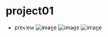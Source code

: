 # project01
- preview
![image](https://user-images.githubusercontent.com/63047860/226450543-7b1bc86b-a778-4ea4-8b5e-1167de567091.png)
![image](https://user-images.githubusercontent.com/63047860/226450631-a47f1379-2823-43ac-8b4d-9efd129d068c.png)
![image](https://user-images.githubusercontent.com/63047860/226450724-7bbf8c3f-8523-46cc-89a9-d46dff198731.png)
